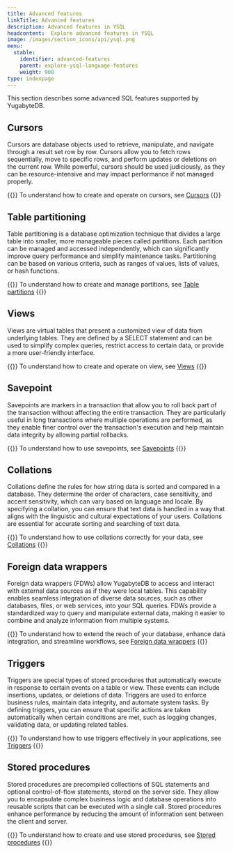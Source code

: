 ```yaml
---
title: Advanced features
linkTitle: Advanced features
description: Advanced features in YSQL
headcontent:  Explore advanced features in YSQL
image: /images/section_icons/api/ysql.png
menu:
  stable:
    identifier: advanced-features
    parent: explore-ysql-language-features
    weight: 900
type: indexpage
---
```


This section describes some advanced SQL features supported by YugabyteDB.

## Cursors

Cursors are database objects used to retrieve, manipulate, and navigate through a result set row by row. Cursors allow you to fetch rows sequentially, move to specific rows, and perform updates or deletions on the current row. While powerful, cursors should be used judiciously, as they can be resource-intensive and may impact performance if not managed properly.

{{<lead link="cursor/">}}
To understand how to create and operate on cursors, see [Cursors](cursor/)
{{</lead>}}

## Table partitioning

Table partitioning is a database optimization technique that divides a large table into smaller, more manageable pieces called partitions. Each partition can be managed and accessed independently, which can significantly improve query performance and simplify maintenance tasks. Partitioning can be based on various criteria, such as ranges of values, lists of values, or hash functions.

{{<lead link="partitions/">}}
To understand how to create and manage partitions, see [Table partitions](partitions/)
{{</lead>}}

## Views

Views are virtual tables that present a customized view of data from underlying tables. They are defined by a SELECT statement and can be used to simplify complex queries, restrict access to certain data, or provide a more user-friendly interface.

{{<lead link="views/">}}
To understand how to create and operate on view, see [Views](views/)
{{</lead>}}

## Savepoint

Savepoints are markers in a transaction that allow you to roll back part of the transaction without affecting the entire transaction. They are particularly useful in long transactions where multiple operations are performed, as they enable finer control over the transaction's execution and help maintain data integrity by allowing partial rollbacks.

{{<lead link="savepoints/">}}
To understand how to use savepoints, see [Savepoints](savepoints/)
{{</lead>}}

## Collations

Collations define the rules for how string data is sorted and compared in a database. They determine the order of characters, case sensitivity, and accent sensitivity, which can vary based on language and locale. By specifying a collation, you can ensure that text data is handled in a way that aligns with the linguistic and cultural expectations of your users. Collations are essential for accurate sorting and searching of text data.

{{<lead link="collations/">}}
To understand how to use collations correctly for your data, see [Collations](collations/)
{{</lead>}}

## Foreign data wrappers

Foreign data wrappers (FDWs) allow YugabyteDB to access and interact with external data sources as if they were local tables. This capability enables seamless integration of diverse data sources, such as other databases, files, or web services, into your SQL queries. FDWs provide a standardized way to query and manipulate external data, making it easier to combine and analyze information from multiple systems.

{{<lead link="foreign-data-wrappers/">}}
To understand how to extend the reach of your database, enhance data integration, and streamline workflows, see [Foreign data wrappers](foreign-data-wrappers/)
{{</lead>}}

## Triggers

Triggers are special types of stored procedures that automatically execute in response to certain events on a table or view. These events can include insertions, updates, or deletions of data. Triggers are used to enforce business rules, maintain data integrity, and automate system tasks. By defining triggers, you can ensure that specific actions are taken automatically when certain conditions are met, such as logging changes, validating data, or updating related tables.

{{<lead link="triggers/">}}
To understand how to use triggers effectively in your applications, see [Triggers](triggers/)
{{</lead>}}

## Stored procedures

Stored procedures are precompiled collections of SQL statements and optional control-of-flow statements, stored on the server side. They allow you to encapsulate complex business logic and database operations into reusable scripts that can be executed with a single call. Stored procedures enhance performance by reducing the amount of information sent between the client and server.

{{<lead link="stored-procedures/">}}
To understand how to create and use stored procedures, see [Stored procedures](stored-procedures/)
{{</lead>}}
